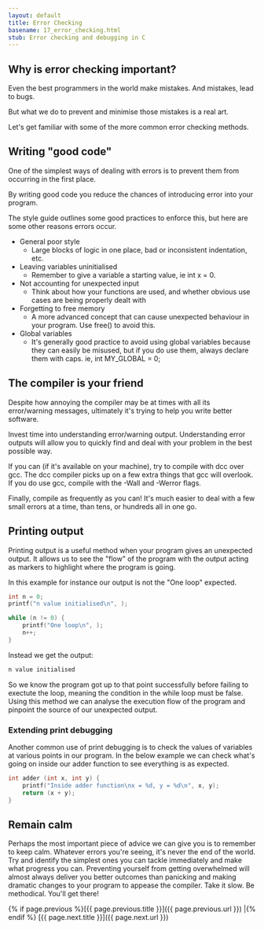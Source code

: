 ```yaml
---
layout: default
title: Error Checking
basename: 17_error_checking.html
stub: Error checking and debugging in C
---
```

## Why is error checking important?

Even the best programmers in the world make mistakes. And mistakes, lead to bugs.

But what we do to prevent and minimise those mistakes is a real art.

Let's get familiar with some of the more common error checking methods.

## Writing "good code"

One of the simplest ways of dealing with errors is to prevent them
from occurring in the first place.

By writing good code you reduce the chances of introducing error into your program.

The style guide outlines some good practices to enforce this, but here are some
other reasons errors occur.

* General poor style
    * Large blocks of logic in one place, bad or inconsistent indentation, etc.
* Leaving variables uninitialised
    * Remember to give a variable a starting value, ie int x = 0.
* Not accounting for unexpected input
    * Think about how your functions are used, and whether obvious use cases are being properly dealt with
* Forgetting to free memory
    * A more advanced concept that can cause unexpected behaviour in your program. Use free() to avoid this.
* Global variables
    * It's generally good practice to avoid using global variables because they can easily be misused, but if you do use them, always declare them with caps. ie, int MY_GLOBAL = 0;

## The compiler is your friend

Despite how annoying the compiler may be at times with all its error/warning messages,
ultimately it's trying to help you write better software.

Invest time into understanding error/warning output. Understanding error outputs will allow you to quickly find and deal with your problem in the best possible way.

If you can (if it's available on your machine), try to compile with dcc over gcc. The dcc compiler picks up on a few extra things that gcc will overlook. If you do use gcc, compile with the -Wall and -Werror flags.

Finally, compile as frequently as you can! It's much easier to deal with a few small errors at a time, than tens, or hundreds all in one go.

## Printing output

Printing output is a useful method when your program gives an unexpected output. It allows us to see the "flow" of the program with the output acting as markers to highlight where the program is going.

In this example for instance our output is not the "One loop" expected.

```c
int n = 0;
printf("n value initialised\n", );

while (n != 0) {
    printf("One loop\n", );
    n++;
}
```
Instead we get the output:

```bash
n value initialised
```

So we know the program got up to that point successfully before failing to exectute the loop, meaning the condition in the while loop must be false. Using this method we can analyse the execution flow of the program and pinpoint the source of our unexpected output.

### Extending print debugging

Another common use of print debugging is to check the values of variables at various points in our program. In the below example we can check what's going on inside our adder function to see everything is as expected.

```c
int adder (int x, int y) {
    printf("Inside adder function\nx = %d, y = %d\n", x, y);
    return (x + y);
}
```

## Remain calm

Perhaps the most important piece of advice we can give you is to remember to keep calm.
Whatever errors you're seeing, it's never the end of the world. Try and identify the simplest ones you can tackle  immediately and make what progress you can. Preventing yourself from getting
overwhelmed will almost always deliver you better outcomes than panicking and
making dramatic changes to your program to appease the compiler. Take it slow. Be
methodical. You'll get there!

{% if page.previous %}[{{ page.previous.title }}]({{ page.previous.url }})
\|{% endif %} [{{ page.next.title }}]({{ page.next.url }})

